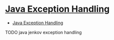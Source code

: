 # [Java Exception Handling](http://tutorials.jenkov.com/java-exception-handling/index.html)

- [Java Exception Handling](#java-exception-handling)










TODO java jenkov exception handling